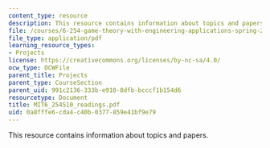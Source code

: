 ```yaml
---
content_type: resource
description: This resource contains information about topics and papers.
file: /courses/6-254-game-theory-with-engineering-applications-spring-2010/0a8fffe6cda4c40b0377859e41bf9e79_MIT6_254S10_readings.pdf
file_type: application/pdf
learning_resource_types:
- Projects
license: https://creativecommons.org/licenses/by-nc-sa/4.0/
ocw_type: OCWFile
parent_title: Projects
parent_type: CourseSection
parent_uid: 991c2136-333b-e910-8dfb-bcccf1b154d6
resourcetype: Document
title: MIT6_254S10_readings.pdf
uid: 0a8fffe6-cda4-c40b-0377-859e41bf9e79
---
```

This resource contains information about topics and papers.